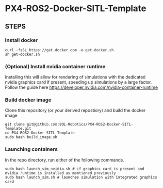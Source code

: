 # PX4-ROS2-Docker-SITL-Template

## STEPS

### Install docker 
```
curl -fsSL https://get.docker.com -o get-docker.sh
sh get-docker.sh
```

### (Optional) Install nvidia container runtime
Installing this will allow for rendering of simulations with the dedicated nvidia graphics card if present, speeding up simulations by a large factor.
Follow the guide here https://developer.nvidia.com/nvidia-container-runtime

### Build docker image
Clone this repository (or your derived repostiory) and build the docker image
```
git clone git@github.com:8OL-Robotics/PX4-ROS2-Docker-SITL-Template.git
cd PX4-ROS2-Docker-SITL-Template
sudo bash build_image.sh
```

### Launching containers
In the repo directory, run either of the following commands.
```
sudo bash launch_sim_nvidia.sh # if graphics card is present and nvidia runtime is installed as mentioned previously
sudo bash launch_sim.sh # launches simulation with integrated graphics card

```
